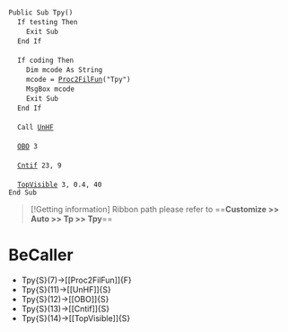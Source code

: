 &nbsp;  &nbsp;  &nbsp;  &nbsp;  
`Public Sub Tpy()`  
&nbsp;&nbsp;&nbsp;&nbsp;`If testing Then`  
&nbsp;&nbsp;&nbsp;&nbsp;&nbsp;&nbsp;&nbsp;&nbsp;`Exit Sub`  
&nbsp;&nbsp;&nbsp;&nbsp;`End If`  
&nbsp;  &nbsp;  &nbsp;  &nbsp;  
&nbsp;&nbsp;&nbsp;&nbsp;`If coding Then`  
&nbsp;&nbsp;&nbsp;&nbsp;&nbsp;&nbsp;&nbsp;&nbsp;`Dim mcode As String`  
&nbsp;&nbsp;&nbsp;&nbsp;&nbsp;&nbsp;&nbsp;&nbsp;`mcode = `[`Proc2FilFun`](Proc2FilFun)`("Tpy")`  
&nbsp;&nbsp;&nbsp;&nbsp;&nbsp;&nbsp;&nbsp;&nbsp;`MsgBox mcode`  
&nbsp;&nbsp;&nbsp;&nbsp;&nbsp;&nbsp;&nbsp;&nbsp;`Exit Sub`  
&nbsp;&nbsp;&nbsp;&nbsp;`End If`  
&nbsp;  &nbsp;  &nbsp;  &nbsp;  
&nbsp;&nbsp;&nbsp;&nbsp;`Call `[`UnHF`](UnHF)  
&nbsp;  &nbsp;  &nbsp;  &nbsp;  
&nbsp;&nbsp;&nbsp;&nbsp;[`OBO`](OBO)` 3`  
&nbsp;  &nbsp;  &nbsp;  &nbsp;  
&nbsp;&nbsp;&nbsp;&nbsp;[`Cntif`](Cntif)` 23, 9`  
&nbsp;  &nbsp;  &nbsp;  &nbsp;  
&nbsp;&nbsp;&nbsp;&nbsp;[`TopVisible`](TopVisible)` 3, 0.4, 40`  
`End Sub`  


> [!Getting information]
> Ribbon path please refer to ==**Customize >> Auto >> Tp >> Tpy**==


# BeCaller
- Tpy{S}(7)->[[Proc2FilFun]]{F}
- Tpy{S}(11)->[[UnHF]]{S}
- Tpy{S}(12)->[[OBO]]{S}
- Tpy{S}(13)->[[Cntif]]{S}
- Tpy{S}(14)->[[TopVisible]]{S}

